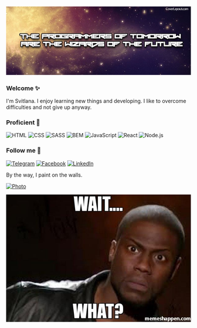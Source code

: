 ![Header](https://github.com/oliinyks/oliinyks/blob/main/assets/38b440b64007b4837d222e0607d1476e.jpeg)
### Welcome ✨
 I'm Svitlana. I enjoy learning new things and developing. I like to overcome difficulties and not give up anyway.
### Proficient 💪
![HTML](https://img.shields.io/badge/-HTML-5A5A5A?style=for-the-badge&logo=HTML5)
![CSS](https://img.shields.io/badge/-CSS-5A5A5A?style=for-the-badge&logo=CSS3)
![SASS](https://img.shields.io/badge/-SASS-5A5A5A?style=for-the-badge&logo=SASS)
![BEM](https://img.shields.io/badge/-BEM-5A5A5A?style=for-the-badge&logo=BEM)
![JavaScript](https://img.shields.io/badge/-JavaScript-5A5A5A?style=for-the-badge&logo=JavaScript)
![React](https://img.shields.io/badge/-React-5A5A5A?style=for-the-badge&logo=React)
![Node.js](https://img.shields.io/badge/-Node.js-5A5A5A?style=for-the-badge&logo=Node.js)
### Follow me 🍃
[![Telegram](https://img.shields.io/badge/-Telegram-5A5A5A?style=for-the-badge&logo=Telegram)](https://t.me/svitlana_ol2)
[![Facebook](https://img.shields.io/badge/-Facebook-5A5A5A?style=for-the-badge&logo=Facebook)](https://www.facebook.com/svitlana.olijnyk/)
[![LinkedIn](https://img.shields.io/badge/-LinkedIn-5A5A5A?style=for-the-badge&logo=LinkedIn)](https://www.linkedin.com/in/svitlana-oliinyk-65ba4223b/)

By the way, I paint on the walls.

[![Photo](https://img.shields.io/badge/-🎨Photo-5A5A5A?style=for-the-badge&)](https://drive.google.com/file/d/1AaCiqvAp7hmrN5ytwrIfiOLp0haY1HB7/view?usp=sharing)


![footer](https://github.com/oliinyks/oliinyks/blob/main/assets/black-man-wait-what-meme.jpg)
